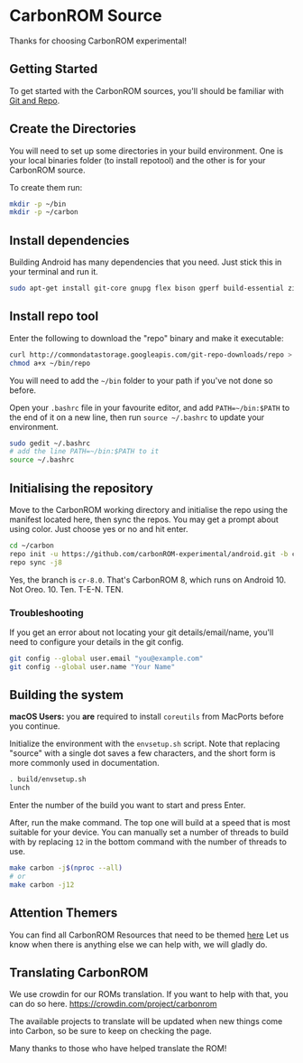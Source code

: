 # CarbonROM Source

Thanks for choosing CarbonROM experimental!

## Getting Started

To get started with the CarbonROM sources, you'll should be familiar with [Git and Repo](http://source.android.com/source/version-control.html).

## Create the Directories

You will need to set up some directories in your build environment. One is your local binaries folder (to install repotool) and the other is for your CarbonROM source.

To create them run:

```sh
mkdir -p ~/bin
mkdir -p ~/carbon
```

## Install dependencies

Building Android has many dependencies that you need. Just stick this in your terminal and run it.

```sh
sudo apt-get install git-core gnupg flex bison gperf build-essential zip curl zlib1g-dev gcc-multilib g++-multilib libc6-dev-i386 lib32ncurses5-dev x11proto-core-dev libx11-dev lib32z-dev libgl1-mesa-dev libxml2-utils xsltproc unzip python git-lfs
```

## Install repo tool

Enter the following to download the "repo" binary and make it executable:

```sh
curl http://commondatastorage.googleapis.com/git-repo-downloads/repo > ~/bin/repo
chmod a+x ~/bin/repo
```

You will need to add the `~/bin` folder to your path if you've not done so before.

Open your `.bashrc` file in your favourite editor, and add `PATH=~/bin:$PATH` to the end of it on a new line, then run `source ~/.bashrc` to update your environment.

```sh
sudo gedit ~/.bashrc
# add the line PATH=~/bin:$PATH to it
source ~/.bashrc
```

## Initialising the repository

Move to the CarbonROM working directory and initialise the repo using the manifest located here, then sync the repos. You may get a prompt about using color. Just choose yes or no and hit enter.

```sh
cd ~/carbon
repo init -u https://github.com/carbonROM-experimental/android.git -b cr-8.0 --git-lfs
repo sync -j8
```

Yes, the branch is `cr-8.0`. That's CarbonROM 8, which runs on Android 10. Not Oreo. 10. Ten. T-E-N. TEN.

### Troubleshooting

If you get an error about not locating your git details/email/name, you'll need to configure your details in the git config.

```sh
git config --global user.email "you@example.com"
git config --global user.name "Your Name"
```

<!--  -f is default behaviour in new repotool
*PLEASE NOTE THAT YOU MUST USE THE -f flag when repo syncing/initializing if you want to sync with our default -j8 setup as android.googlesource seems to like to reject your requests if you set your -jflag too high.
if you wish to avoid this issue run it repo sync -j1 otherwise -f (force) is recommended so it will resync the repos it gets error codes on. Thank you and have a nice day.*-->


## Building the system

**macOS Users:** you **are** required to install `coreutils` from MacPorts before you continue.

Initialize the environment with the `envsetup.sh` script. Note that replacing "source" with a single dot saves a few characters, and the short form is more commonly used in documentation.

```sh
. build/envsetup.sh
lunch
```

Enter the number of the build you want to start and press Enter.

After, run the make command. The top one will build at a speed that is most suitable for your device. You can manually set a number of threads to build with by replacing `12` in the bottom command with the number of threads to use.

```sh
make carbon -j$(nproc --all)
# or
make carbon -j12
```

## Attention Themers

You can find all CarbonROM Resources that need to be themed [here](https://github.com/CarbonROM/ThemeResources)
Let us know when there is anything else we can help with, we will gladly do.

## Translating CarbonROM

We use crowdin for our ROMs translation. If you want to help with that, you can do so here.
https://crowdin.com/project/carbonrom

The available projects to translate will be updated when new things come into Carbon, so be sure to keep on checking the page.

Many thanks to those who have helped translate the ROM!
